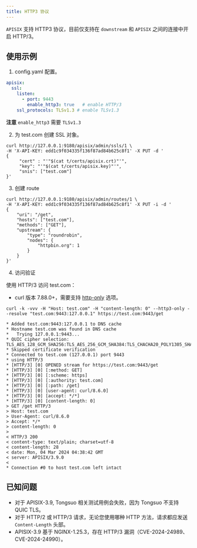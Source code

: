 ```yaml
---
title: HTTP3 协议
---
```


<!--
#
# Licensed to the Apache Software Foundation (ASF) under one or more
# contributor license agreements.  See the NOTICE file distributed with
# this work for additional information regarding copyright ownership.
# The ASF licenses this file to You under the Apache License, Version 2.0
# (the "License"); you may not use this file except in compliance with
# the License.  You may obtain a copy of the License at
#
#     http://www.apache.org/licenses/LICENSE-2.0
#
# Unless required by applicable law or agreed to in writing, software
# distributed under the License is distributed on an "AS IS" BASIS,
# WITHOUT WARRANTIES OR CONDITIONS OF ANY KIND, either express or implied.
# See the License for the specific language governing permissions and
# limitations under the License.
#
-->

`APISIX` 支持 HTTP3 协议，目前仅支持在 `downstream` 和 `APISIX` 之间的连接中开启 HTTP/3。

## 使用示例

1. config.yaml 配置。

```yaml
apisix:
  ssl:
    listen:
      - port: 9443
        enable_http3: true   # enable HTTP/3
    ssl_protocols: TLSv1.3 # enable TLSv1.3
```

**注意** `enable_http3` 需要 `TLSv1.3`

2. 为 test.com 创建 SSL 对象。

```shell
curl http://127.0.0.1:9180/apisix/admin/ssls/1 \
-H 'X-API-KEY: edd1c9f034335f136f87ad84b625c8f1' -X PUT -d '
{
     "cert" : "'"$(cat t/certs/apisix.crt)"'",
     "key": "'"$(cat t/certs/apisix.key)"'",
     "snis": ["test.com"]
}'
```

3. 创建 route

```shell
curl http://127.0.0.1:9180/apisix/admin/routes/1 \
-H 'X-API-KEY: edd1c9f034335f136f87ad84b625c8f1' -X PUT -i -d '
{
    "uri": "/get",
    "hosts": ["test.com"],
    "methods": ["GET"],
    "upstream": {
        "type": "roundrobin",
        "nodes": {
            "httpbin.org": 1
        }
    }
}'
```

4. 访问验证

使用 HTTP/3 访问 test.com：

- curl 版本 7.88.0+，需要支持 [http-only](https://github.com/curl/curl/blob/master/docs/cmdline-opts/http3-only.md) 选项。

```shell
curl -k -vvv -H "Host: test.com" -H "content-length: 0" --http3-only --resolve "test.com:9443:127.0.0.1" https://test.com:9443/get

* Added test.com:9443:127.0.0.1 to DNS cache
* Hostname test.com was found in DNS cache
*   Trying 127.0.0.1:9443...
* QUIC cipher selection: TLS_AES_128_GCM_SHA256:TLS_AES_256_GCM_SHA384:TLS_CHACHA20_POLY1305_SHA256:TLS_AES_128_CCM_SHA256
* Skipped certificate verification
* Connected to test.com (127.0.0.1) port 9443
* using HTTP/3
* [HTTP/3] [0] OPENED stream for https://test.com:9443/get
* [HTTP/3] [0] [:method: GET]
* [HTTP/3] [0] [:scheme: https]
* [HTTP/3] [0] [:authority: test.com]
* [HTTP/3] [0] [:path: /get]
* [HTTP/3] [0] [user-agent: curl/8.6.0]
* [HTTP/3] [0] [accept: */*]
* [HTTP/3] [0] [content-length: 0]
> GET /get HTTP/3
> Host: test.com
> User-Agent: curl/8.6.0
> Accept: */*
> content-length: 0
>
< HTTP/3 200
< content-type: text/plain; charset=utf-8
< content-length: 28
< date: Mon, 04 Mar 2024 04:38:42 GMT
< server: APISIX/3.9.0
<
* Connection #0 to host test.com left intact
```

## 已知问题

- 对于 APISIX-3.9, Tongsuo 相关测试用例会失败，因为 Tongsuo 不支持 QUIC TLS。
- 对于 HTTP/2 或 HTTP/3 请求，无论您使用哪种 HTTP 方法，请求都应发送 `Content-Length` 头部。
- APISIX-3.9 基于 NGINX-1.25.3，存在 HTTP/3 漏洞（CVE-2024-24989、CVE-2024-24990）。
